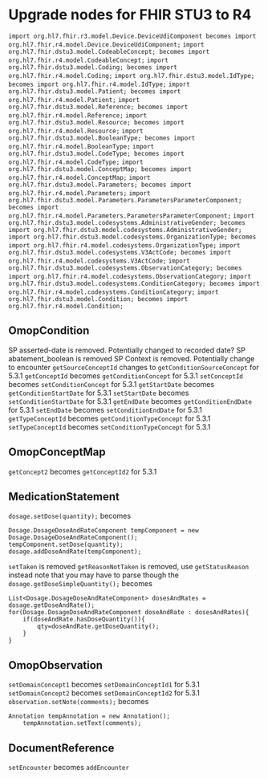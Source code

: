# Upgrade nodes for FHIR STU3 to R4

`import org.hl7.fhir.r3.model.Device.DeviceUdiComponent becomes import org.hl7.fhir.r4.model.Device.DeviceUdiComponent;`
`import org.hl7.fhir.dstu3.model.CodeableConcept; becomes import org.hl7.fhir.r4.model.CodeableConcept;`
`import org.hl7.fhir.dstu3.model.Coding; becomes import org.hl7.fhir.r4.model.Coding;`
`import org.hl7.fhir.dstu3.model.IdType; becomes import org.hl7.fhir.r4.model.IdType;`
`import org.hl7.fhir.dstu3.model.Patient; becomes import org.hl7.fhir.r4.model.Patient;`
`import org.hl7.fhir.dstu3.model.Reference; becomes import org.hl7.fhir.r4.model.Reference;`
`import org.hl7.fhir.dstu3.model.Resource; becomes import org.hl7.fhir.r4.model.Resource;`
`import org.hl7.fhir.dstu3.model.BooleanType; becomes import org.hl7.fhir.r4.model.BooleanType;`
`import org.hl7.fhir.dstu3.model.CodeType; becomes import org.hl7.fhir.r4.model.CodeType;`
`import org.hl7.fhir.dstu3.model.ConceptMap; becomes import org.hl7.fhir.r4.model.ConceptMap;`
`import org.hl7.fhir.dstu3.model.Parameters; becomes import org.hl7.fhir.r4.model.Parameters;`
`import org.hl7.fhir.dstu3.model.Parameters.ParametersParameterComponent; becomes import org.hl7.fhir.r4.model.Parameters.ParametersParameterComponent;`
`import org.hl7.fhir.dstu3.model.codesystems.AdministrativeGender; becomes import org.hl7.fhir.dstu3.model.codesystems.AdministrativeGender;`
`import org.hl7.fhir.dstu3.model.codesystems.OrganizationType; becomes import org.hl7.fhir.r4.model.codesystems.OrganizationType;`
`import org.hl7.fhir.dstu3.model.codesystems.V3ActCode; becomes import org.hl7.fhir.r4.model.codesystems.V3ActCode;`
`import org.hl7.fhir.dstu3.model.codesystems.ObservationCategory; becomes import org.hl7.fhir.r4.model.codesystems.ObservationCategory;`
`import org.hl7.fhir.dstu3.model.codesystems.ConditionCategory; becomes import org.hl7.fhir.r4.model.codesystems.ConditionCategory;`
`import org.hl7.fhir.dstu3.model.Condition; becomes import org.hl7.fhir.r4.model.Condition;`

## OmopCondition
SP asserted-date is removed. Potentially changed to recorded date?
SP abatement_boolean is removed
SP Context is removed. Potentially change to encounter
`getSourceConceptId` changes to `getConditionSourceConcept` for 5.3.1
`getConceptId` becomes `getConditionConcept` for 5.3.1
`setConceptId` becomes `setConditionConcept` for 5.3.1
`getStartDate` becomes `getConditionStartDate` for 5.3.1
`setStartDate` becomes `setConditionStartDate` for 5.3.1
`getEndDate` becomes `getConditionEndDate` for 5.3.1
`setEndDate` becomes `setConditionEndDate` for 5.3.1
`getTypeConceptId` becomes `getConditionTypeConcept` for 5.3.1
`setTypeConceptId` becomes `setConditionTypeConcept` for 5.3.1

## OmopConceptMap
`getConcept2`  becomes `getConceptId2` for 5.3.1

## MedicationStatement
`dosage.setDose(quantity);` becomes 
```
Dosage.DosageDoseAndRateComponent tempComponent = new Dosage.DosageDoseAndRateComponent();
tempComponent.setDose(quantity);
dosage.addDoseAndRate(tempComponent);
```
`setTaken` is removed
`getReasonNotTaken` is removed, use `getStatusReason` instead
	note that you may have to parse though the 
`dosage.getDoseSimpleQuantity();` becomes 
```
List<Dosage.DosageDoseAndRateComponent> dosesAndRates = dosage.getDoseAndRate();
for(Dosage.DosageDoseAndRateComponent doseAndRate : dosesAndRates){
	if(doseAndRate.hasDoseQuantity()){
		qty=doseAndRate.getDoseQuantity();
	}
}
```

## OmopObservation
`setDomainConcept1` becomes `setDomainConceptId1` for 5.3.1
`setDomainConcept2` becomes `setDomainConceptId2` for 5.3.1
`observation.setNote(comments);` becomes 
```
Annotation tempAnnotation = new Annotation();
	tempAnnotation.setText(comments);
```

## DocumentReference
`setEncounter` becomes `addEncounter`